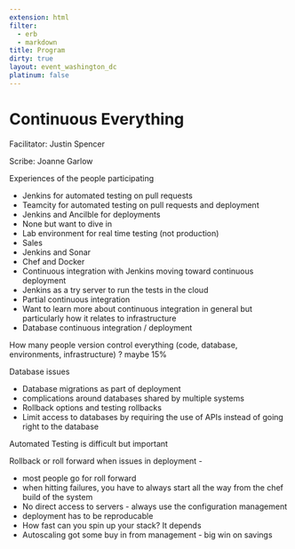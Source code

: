 ```yaml
---
extension: html
filter:
  - erb
  - markdown
title: Program
dirty: true
layout: event_washington_dc
platinum: false
---
```


# Continuous Everything

Facilitator:   Justin Spencer

Scribe:  Joanne Garlow

Experiences of the people participating

* Jenkins for automated testing on pull requests
* Teamcity for automated testing on pull requests and deployment
* Jenkins and Ancilble  for deployments
* None but want to dive in
* Lab environment for real time testing (not production)
* Sales
* Jenkins and Sonar
* Chef and Docker
* Continuous integration with Jenkins moving toward continuous deployment
* Jenkins as a try server to run the tests in the cloud
* Partial continuous integration
* Want to learn more about continuous integration in general but particularly how it relates to infrastructure
* Database continuous integration / deployment

How many people version control everything (code, database, environments, infrastructure) ?   maybe 15%

Database issues

* Database migrations as part of deployment
* complications around databases shared by multiple systems
* Rollback options and testing rollbacks
* Limit access to databases by requiring the use of APIs instead of going right to the database

Automated Testing is difficult but important

Rollback or roll forward when issues in deployment -

*  most people go for roll forward  
* when hitting failures, you have to always start all the way from the chef build of the system
* No direct access to servers - always use the configuration management
* deployment has to be reproducable  
* How fast can you spin up your stack?  It depends
* Autoscaling got some buy in from management - big win on savings
